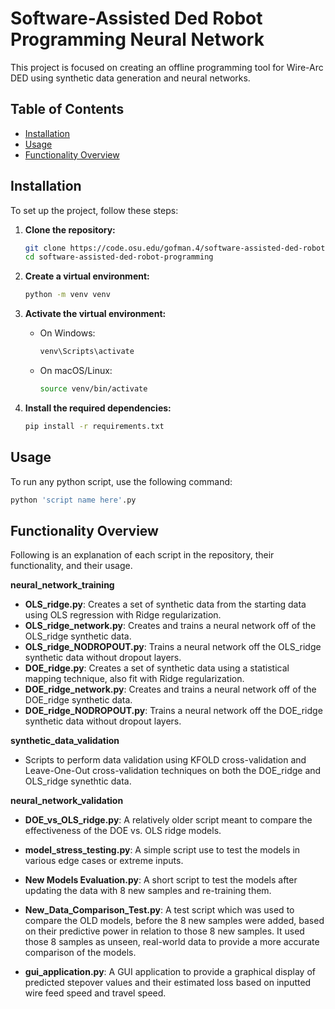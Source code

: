 # Software-Assisted Ded Robot Programming Neural Network

This project is focused on creating an offline programming tool for Wire-Arc DED using synthetic data generation and neural networks.

## Table of Contents

- [Installation](#installation)
- [Usage](#usage)
- [Functionality Overview](#functionality)

## Installation

To set up the project, follow these steps:

1. **Clone the repository:**

   ```bash
   git clone https://code.osu.edu/gofman.4/software-assisted-ded-robot-programming
   cd software-assisted-ded-robot-programming
   ```

2. **Create a virtual environment:**

   ```bash
   python -m venv venv
   ```

3. **Activate the virtual environment:**

   - On Windows:
     ```bash
     venv\Scripts\activate
     ```
   - On macOS/Linux:
     ```bash
     source venv/bin/activate
     ```

4. **Install the required dependencies:**
   ```bash
   pip install -r requirements.txt
   ```

## Usage

To run any python script, use the following command:

```bash
python 'script name here'.py
```

## Functionality Overview

Following is an explanation of each script in the repository, their functionality, and their usage.

**neural_network_training**
- **OLS_ridge.py**: Creates a set of synthetic data from the starting data using OLS regression with Ridge regularization.
- **OLS_ridge_network.py**: Creates and trains a neural network off of the OLS_ridge synthetic data.
- **OLS_ridge_NODROPOUT.py**: Trains a neural network off the OLS_ridge synthetic data without dropout layers.
- **DOE_ridge.py**: Creates a set of synthetic data using a statistical mapping technique, also fit with Ridge regularization.
- **DOE_ridge_network.py**: Creates and trains a neural network off of the DOE_ridge synthetic data.
- **DOE_ridge_NODROPOUT.py**: Trains a neural network off the DOE_ridge synthetic data without dropout layers.


**synthetic_data_validation**
- Scripts to perform data validation using KFOLD cross-validation and Leave-One-Out cross-validation techniques on both the DOE_ridge and OLS_ridge synethtic data.

**neural_network_validation**
- **DOE_vs_OLS_ridge.py**: A relatively older script meant to compare the effectiveness of the DOE vs. OLS ridge models.
- **model_stress_testing.py**: A simple script use to test the models in various edge cases or extreme inputs.
- **New Models Evaluation.py**: A short script to test the models after updating the data with 8 new samples and re-training them.
- **New_Data_Comparison_Test.py**: A test script which was used to compare the OLD models, before the 8 new samples were added, based on their predictive power in relation to those 8 new samples. It used those 8 samples as unseen, real-world data to provide a more accurate comparison of the models.

- **gui_application.py**: A GUI application to provide a graphical display of predicted stepover values and their estimated loss based on inputted wire feed speed and travel speed.